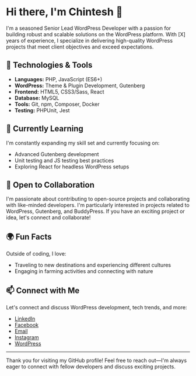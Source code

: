 # Hi there, I'm Chintesh 👋

I'm a seasoned Senior Lead WordPress Developer with a passion for building robust and scalable solutions on the WordPress platform. With [X] years of experience, I specialize in delivering high-quality WordPress projects that meet client objectives and exceed expectations.

## 🔧 Technologies & Tools

- **Languages:** PHP, JavaScript (ES6+)
- **WordPress:** Theme & Plugin Development, Gutenberg
- **Frontend:** HTML5, CSS3/Sass, React
- **Database:** MySQL
- **Tools:** Git, npm, Composer, Docker
- **Testing:** PHPUnit, Jest

## 🌱 Currently Learning

I'm constantly expanding my skill set and currently focusing on:
- Advanced Gutenberg development
- Unit testing and JS testing best practices
- Exploring React for headless WordPress setups

## 👯 Open to Collaboration

I'm passionate about contributing to open-source projects and collaborating with like-minded developers. I'm particularly interested in projects related to WordPress, Gutenberg, and BuddyPress. If you have an exciting project or idea, let's connect and collaborate!

## 🌍 Fun Facts

Outside of coding, I love:
- Traveling to new destinations and experiencing different cultures
- Engaging in farming activities and connecting with nature

## 📫 Connect with Me

Let's connect and discuss WordPress development, tech trends, and more:
- [LinkedIn](https://www.linkedin.com/in/chintesh-prajapati-199993167?)
- [Facebook](https://www.facebook.com/chintesh.prajapati/)
- [Email](mailto:prajapatichintesh@gmail.com)
- [Instagram](https://www.instagram.com/prajapati_chintesh/)
- [WordPress](https://profiles.wordpress.org/chinteshprajapati/)

---

Thank you for visiting my GitHub profile! Feel free to reach out—I'm always eager to connect with fellow developers and discuss exciting projects.
